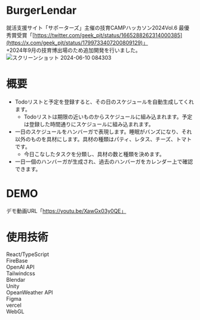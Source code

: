 # BurgerLendar    
就活支援サイト「サポーターズ」主催の技育CAMPハッカソン2024Vol.6 最優秀賞受賞「[https://twitter.com/geek_pjt/status/1665288262314000385](https://x.com/geek_pjt/status/1799733407200809129)」    
+2024年9月の技育博出場のため追加開発を行いました。     
![スクリーンショット 2024-06-10 084303](https://github.com/shiv-ko/BurgerLendar/assets/166639750/bdf13f3b-22f8-4c14-a73a-ab3734b5d535)


# 概要    
- Todoリストと予定を登録すると、その日のスケジュールを自動生成してくれます。    
  - Todoリストは期限の近いものからスケジュールに組み込まれます。予定は登録した時間通りにスケジュールに組み込まれます。     
- 一日のスケジュールをハンバーガで表現します。睡眠がバンズになり、それ以外のものを具材にします。具材の種類はパティ、レタス、チーズ、トマトです。    
  - 今日こなしたタスクを分類し、具材の数と種類を決めます。    
- 一日一個のハンバーガが生成され、過去のハンバーガをカレンダー上で確認できます。     

# DEMO      
デモ動画URL「https://youtu.be/XawGx03y0QE」

# 使用技術     
React/TypeScript      
FireBase    
OpenAI API    
Tailwindcss    
Blendar    
Unity     
OpeanWeather API    
Figma    
vercel    
WebGL    
